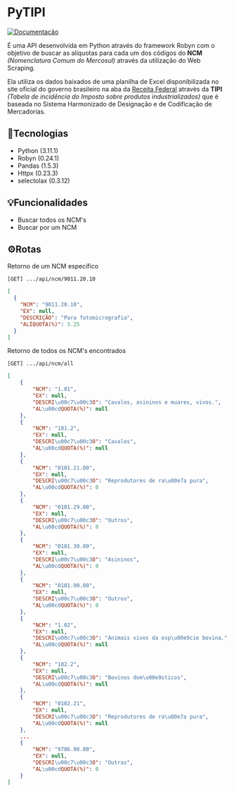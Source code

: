 # PyTIPI
[![Documentação](https://img.shields.io/badge/Acessar-Documentação-informational?style=for-the-badge)](https://viniciuslucchesi.github.io/tipi-api/#/)

É uma API desenvolvida em Python através do framework Robyn com o objetivo de buscar as alíquotas para cada um dos códigos do **NCM** _(Nomenclatura Comum do Mercosul)_ através da utilização do Web Scraping.

Ela utiliza os dados baixados de uma planilha de Excel disponibilizada no site oficial do governo brasileiro na aba da [Receita Federal](https://www.gov.br/receitafederal/pt-br/acesso-a-informacao/legislacao/legislacao-por-assunto/tipi-tabela-de-incidencia-do-imposto-sobre-produtos-industrializados) através da **TIPI** _(Tabela de incidência do Imposto sobre produtos industrializados)_ que é baseada no Sistema Harmonizado de Designação e de Codificação de Mercadorias.

## 🚀Tecnologias

- Python (3.11.1)
- Robyn (0.24.1)
- Pandas (1.5.3)
- Httpx (0.23.3)
- selectolax (0.3.12)

## 💡Funcionalidades
- Buscar todos os NCM's
- Buscar por um NCM

## ⚙️Rotas

Retorno de um NCM específico
```text
[GET] .../api/ncm/9011.20.10
```
```json
[
  {
    "NCM": "9011.20.10",
    "EX": null,
    "DESCRIÇÃO": "Para fotomicrografia",
    "ALÍQUOTA(%)": 3.25
  }
]
```

Retorno de todos os NCM's encontrados
```text
[GET] .../api/ncm/all
```
```json
[
    {
        "NCM": "1.01",
        "EX": null,
        "DESCRI\u00c7\u00c3O": "Cavalos, asininos e muares, vivos.",
        "AL\u00cdQUOTA(%)": null
    },
    {
        "NCM": "101.2",
        "EX": null,
        "DESCRI\u00c7\u00c3O": "Cavalos",
        "AL\u00cdQUOTA(%)": null
    },
    {
        "NCM": "0101.21.00",
        "EX": null,
        "DESCRI\u00c7\u00c3O": "Reprodutores de ra\u00e7a pura",
        "AL\u00cdQUOTA(%)": 0
    },
    {
        "NCM": "0101.29.00",
        "EX": null,
        "DESCRI\u00c7\u00c3O": "Outros",
        "AL\u00cdQUOTA(%)": 0
    },
    {
        "NCM": "0101.30.00",
        "EX": null,
        "DESCRI\u00c7\u00c3O": "Asininos",
        "AL\u00cdQUOTA(%)": 0
    },
    {
        "NCM": "0101.90.00",
        "EX": null,
        "DESCRI\u00c7\u00c3O": "Outros",
        "AL\u00cdQUOTA(%)": 0
    },
    {
        "NCM": "1.02",
        "EX": null,
        "DESCRI\u00c7\u00c3O": "Animais vivos da esp\u00e9cie bovina.",
        "AL\u00cdQUOTA(%)": null
    },
    {
        "NCM": "102.2",
        "EX": null,
        "DESCRI\u00c7\u00c3O": "Bovinos dom\u00e9sticos",
        "AL\u00cdQUOTA(%)": null
    },
    {
        "NCM": "0102.21",
        "EX": null,
        "DESCRI\u00c7\u00c3O": "Reprodutores de ra\u00e7a pura",
        "AL\u00cdQUOTA(%)": null
    },
    ...
    {
        "NCM": "9706.90.00",
        "EX": null,
        "DESCRI\u00c7\u00c3O": "Outras",
        "AL\u00cdQUOTA(%)": 0
    }
]
```
